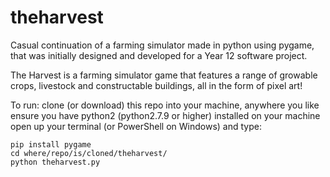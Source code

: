 # theharvest
Casual continuation of a farming simulator made in python using pygame, that was initially designed and developed for a Year 12 software project.

The Harvest is a farming simulator game that features a range of growable crops, livestock and constructable buildings, all in the form of pixel art!

To run:
clone (or download) this repo into your machine, anywhere you like
ensure you have python2 (python2.7.9 or higher) installed on your machine
open up your terminal (or PowerShell on Windows) and type:
```
pip install pygame
cd where/repo/is/cloned/theharvest/
python theharvest.py
```

